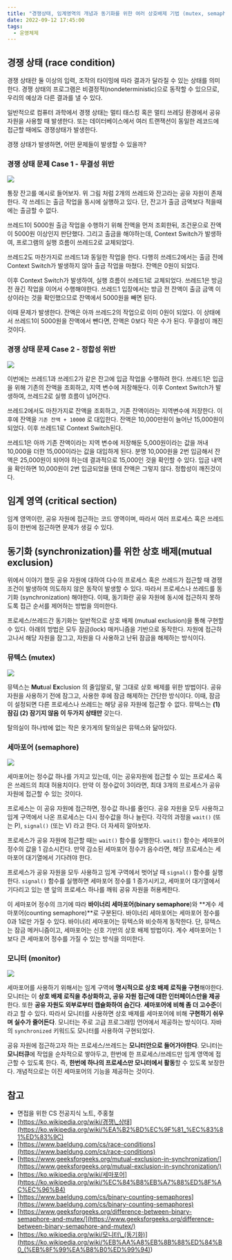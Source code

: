 ```yaml
---
title: "경쟁상태, 임계영역의 개념과 동기화를 위한 여러 상호배제 기법 (mutex, semaphore, monitor)"
date: 2022-09-12 17:45:00
tags:
  - 운영체제
---
```


## 경쟁 상태 (race condition)

경쟁 상태란 둘 이상의 입력, 조작의 타이밍에 따라 결과가 달라질 수 있는 상태를 의미한다. 경쟁 상태의 프로그램은 비결정적(nondeterministic)으로 동작할 수 있으므로, 우리의 예상과 다른 결과를 낼 수 있다.

일반적으로 컴퓨터 과학에서 경쟁 상태는 멀티 태스킹 혹은 멀티 쓰레딩 환경에서 공유 자원을 사용할 때 발생한다. 또는 데이터베이스에서 여러 트랜잭션이 동일한 레코드에 접근할 때에도 경쟁상태가 발생한다.

경쟁 상태가 발생하면, 어떤 문제들이 발생할 수 있을까?

### 경쟁 상태 문제 Case 1 - 무결성 위반

![](./race-condition-1.png)

통장 잔고를 예시로 들어보자. 위 그림 처럼 2개의 쓰레드와 잔고라는 공유 자원이 존재한다. 각 쓰레드는 출금 작업을 동시에 실행하고 있다. 단, 잔고가 출금 금액보다 적을때에는 출금할 수 없다.

쓰레드1이 5000원 출금 작업을 수행하기 위해 잔액을 먼저 조회한뒤, 조건문으로 잔액이 5000원 이상인지 판단했다. 그리고 출금을 해야하는데, Context Switch가 발생하여, 프로그램의 실행 흐름이 쓰레드2로 교체되었다.

쓰레드2도 마찬가지로 쓰레드1과 동일한 작업을 한다. 다행히 쓰레드2에서는 출금 전에 Context Switch가 발생하지 않아 출금 작업을 마쳤다. 잔액은 0원이 되었다.

이후 Context Switch가 발생하여, 실행 흐름이 쓰레드1로 교체되었다. 쓰레드1은 방금 전 끊긴 작업을 이어서 수행해야한다. 쓰레드1 입장에서는 방금 전 잔액이 출금 금액 이상이라는 것을 확인했으므로 잔액에서 5000원을 빼면 된다.

이때 문제가 발생한다. 잔액은 아까 쓰레드2의 작업으로 이미 0원이 되었다. 이 상태에서 쓰레드1이 5000원을 잔액에서 뺀다면, 잔액은 0보다 작은 수가 된다. 무결성이 깨진 것이다.

### 경쟁 상태 문제 Case 2 - 정합성 위반

![](./race-condition-2.png)

이번에는 쓰레드1과 쓰레드2가 같은 잔고에 입금 작업을 수행하려 한다. 쓰레드1은 입금을 위해 기존의 잔액을 조회하고, 지역 변수에 저장해둔다. 이후 Context Switch가 발생하여, 쓰레드2로 실행 흐름이 넘어간다.

쓰레드2에서도 마찬가지로 잔액을 조회하고, 기존 잔액이라는 지역변수에 저장한다. 이후에 잔액을 `기존 잔액 + 10000` 로 대입한다. 잔액은 10,000만원이 늘어난 15,000원이 되었다. 이후 쓰레드1로 Context Switch된다.

쓰레드1은 아까 기존 잔액이라는 지역 변수에 저장해둔 5,000원이라는 값을 꺼내 10,000을 더한 15,000이라는 값을 대입하게 된다. 분명 10,000원을 2번 입금해서 잔액은 25,000원이 되어야 하는데 결과적으로 15,000인 것을 확인할 수 있다. 입금 내역을 확인하면 10,000원이 2번 입금되었을 텐데 잔액은 그렇지 않다. 정합성이 깨진것이다.

## 임계 영역 (critical section)

임계 영역이란, 공유 자원에 접근하는 코드 영역이며, 따라서 여러 프로세스 혹은 쓰레드 등이 한번에 접근하면 문제가 생길 수 있다.

## 동기화 (synchronization)를 위한 상호 배제(mutual exclusion)

위에서 이야기 했듯 공유 자원에 대하여 다수의 프로세스 혹은 쓰레드가 접근할 때 경쟁 조건이 발생하여 의도하지 않은 동작이 발생할 수 있다. 따라서 프로세스나 쓰레드를 동기화 (synchronization) 해야한다. 이때, 동기화란 공유 자원에 동시에 접근하지 못하도록 접근 순서를 제어하는 방법을 의미한다.

프로세스/쓰레드간 동기화는 일반적으로 상호 배제 (mutual exclusion)을 통해 구현할 수 있다. 아래의 방법은 모두 잠금(lock) 매커니즘을 기반으로 동작한다. 자원에 접근하고나서 해당 자원을 잠그고, 자원을 다 사용하고 난뒤 잠금을 해제하는 방식이다.

### 뮤텍스 (mutex)

![](./mutex.png)

뮤텍스는 **Mut**ual **Ex**clusion 의 줄임말로, 말 그대로 상호 배제를 위한 방법이다. 공유 자원을 사용하기 전에 잠그고, 사용한 후에 잠금 해제하는 간단한 방식이다. 이때, 잠금이 설정되면 다른 프로세스나 쓰레드는 해당 공유 자원에 접근할 수 없다. 뮤텍스는 **(1) 잠김 (2) 잠기지 않음 이 두가지 상태만** 갖는다.

탈의실이 하나밖에 없는 작은 옷가게의 탈의실은 뮤텍스와 닮아있다.

### 세마포어 (semaphore)

![](./semaphore.png)

세마포어는 정수값 하나를 가지고 있는데, 이는 공유자원에 접근할 수 있는 프로세스 혹은 쓰레드의 최대 허용치이다. 만약 이 정수값이 3이라면, 최대 3개의 프로세스가 공유 자원에 접근할 수 있는 것이다.

프로세스는 이 공유 자원에 접근하면, 정수값 하나를 줄인다. 공유 자원을 모두 사용하고 임계 구역에서 나온 프로세스는 다시 정수값을 하나 늘린다. 각각의 과정을 `wait()` (또는 P), `signal()` (또는 V) 라고 한다. 더 자세히 알아보자.

프로세스가 공유 자원에 접근할 때는 `wait()` 함수를 실행한다. `wait()` 함수는 세마포어 정수의 값을 1 감소시킨다. 만약 감소된 세마포어 정수가 음수라면, 해당 프로세스는 세마포어 대기열에서 기다려야 한다.

프로세스가 공유 자원을 모두 사용하고 임계 구역에서 벗어날 때 `signal()` 함수를 실행한다. `signal()` 함수를 실행하면 세마포어 정수를 1 증가시키고, 세마포어 대기열에서 기다리고 있는 맨 앞의 프로세스 하나를 깨워 공유 자원을 허용케한다.

이 세마포어 정수의 크기에 따라 **바이너리 세마포어(binary semaphore**)와 **계수 세마포어(counting semaphore)**로 구분된다. 바이너리 세마포어는 세마포어 정수를 0과 1로만 가질 수 있다. 바이너리 세마포어는 뮤텍스와 비슷하게 동작한다. 단, 뮤텍스는 잠금 메커니즘이고, 세마포어는 신호 기반의 상호 배제 방법이다. 계수 세마포어는 1보다 큰 세마포어 정수를 가질 수 있는 방식을 의미한다.

### 모니터 (monitor)

![](./monitor.png)

세마포어를 사용하기 위해서는 임계 구역에 **명시적으로 상호 배제 로직을 구현**해야한다. 모니터는 이 **상호 배제 로직을 추상화하고, 공유 자원 접근에 대한 인터페이스만을 제공**한다. 또한 **공유 자원도 외부로부터 캡슐화하여 숨긴다**. **세마포어에 비해 좀 더 고수준**이라고 할 수 있다. 따라서 모니터를 사용하면 상호 배제를 세마포어에 비해 **구현하기 쉬우며 실수가 줄어든다**. 모니터는 주로 고급 프로그래밍 언어에서 제공하는 방식이다. 자바의 `synchronized` 키워드도 모니터를 사용하여 구현되었다.

공유 자원에 접근하고자 하는 프로세스/쓰레드는 **모니터안으로 들어가야한다**. 모니터는 **모니터큐**에 작업을 순차적으로 쌓아두고, 한번에 한 프로세스/쓰레드만 임계 영역에 접근할 수 있도록 한다. 즉, **한번에 하나의 프로세스만 모니터에서 활동**할 수 있도록 보장한다. 개념적으로는 이진 세마포어의 기능을 제공하는 것이다.

## 참고

- 면접을 위한 CS 전공지식 노트, 주홍철
- [https://ko.wikipedia.org/wiki/경쟁\_상태](https://ko.wikipedia.org/wiki/%EA%B2%BD%EC%9F%81_%EC%83%81%ED%83%9C)
- [https://www.baeldung.com/cs/race-conditions](https://www.baeldung.com/cs/race-conditions)
- [https://www.geeksforgeeks.org/mutual-exclusion-in-synchronization/](https://www.geeksforgeeks.org/mutual-exclusion-in-synchronization/)
- [https://ko.wikipedia.org/wiki/세마포어](https://ko.wikipedia.org/wiki/%EC%84%B8%EB%A7%88%ED%8F%AC%EC%96%B4)
- [https://www.baeldung.com/cs/binary-counting-semaphores](https://www.baeldung.com/cs/binary-counting-semaphores)
- [https://www.geeksforgeeks.org/difference-between-binary-semaphore-and-mutex/](https://www.geeksforgeeks.org/difference-between-binary-semaphore-and-mutex/)
- [https://ko.wikipedia.org/wiki/모니터\_(동기화)](<https://ko.wikipedia.org/wiki/%EB%AA%A8%EB%8B%88%ED%84%B0_(%EB%8F%99%EA%B8%B0%ED%99%94)>)
